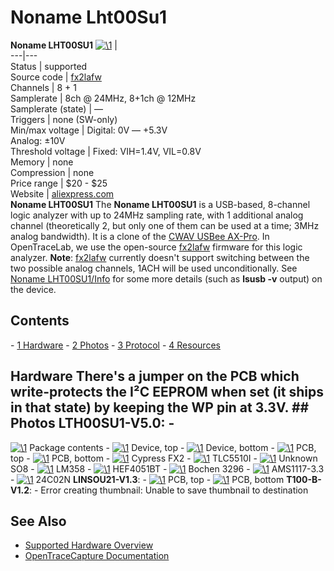 # Noname Lht00Su1

**Noname LHT00SU1** [![\1](../../assets/hardware/general/\2)](./File:Noname_lht00su1_mugshot.png.html) |   
---|---  
Status | supported  
Source code | [fx2lafw](http://github.com/OpenTraceLab/?p=OpenTraceCapture.git;a=tree;f=src/hardware/fx2lafw)  
Channels | 8 + 1  
Samplerate | 8ch @ 24MHz, 8+1ch @ 12MHz  
Samplerate (state) | —  
Triggers | none (SW-only)  
Min/max voltage | Digital: 0V — +5.3V  
Analog: ±10V  
Threshold voltage | Fixed: VIH=1.4V, VIL=0.8V  
Memory | none  
Compression | none  
Price range | $20 - $25  
Website | [aliexpress.com](https://www.aliexpress.com/wholesale?catId=0&initiative_id=SB_20170810062635&SearchText=lht00su1)  
**Noname LHT00SU1** The **Noname LHT00SU1** is a USB-based, 8-channel logic analyzer with up to 24MHz sampling rate, with 1 additional analog channel (theoretically 2, but only one of them can be used at a time; 3MHz analog bandwidth). It is a clone of the [CWAV USBee AX-Pro](https://OpenTraceLab.org/w/index.php?title=CWAV_USBee_AX-Pro&action=edit&redlink=1 "CWAV USBee AX-Pro \(page does not exist\)"). In OpenTraceLab, we use the open-source [fx2lafw](Fx2lafw.html "Fx2lafw") firmware for this logic analyzer. **Note**: [fx2lafw](Fx2lafw.html "Fx2lafw") currently doesn't support switching between the two possible analog channels, 1ACH will be used unconditionally. See [Noname LHT00SU1/Info](Noname_LHT00SU1/Info.html "Noname LHT00SU1/Info") for some more details (such as **lsusb -v** output) on the device. 
## Contents 
\- [1 Hardware](Noname_LHT00SU1.html#Hardware) \- [2 Photos](Noname_LHT00SU1.html#Photos) \- [3 Protocol](Noname_LHT00SU1.html#Protocol) \- [4 Resources](Noname_LHT00SU1.html#Resources) 
## Hardware There's a jumper on the PCB which write-protects the I²C EEPROM when set (it ships in that state) by keeping the WP pin at 3.3V. ## Photos **LTH00SU1-V5.0**: \- 
[![\1](../../assets/hardware/general/\2)](./File:Noname_lht00su1_package_contents.jpg.html)
Package contents
\- 
[![\1](../../assets/hardware/general/\2)](./File:Noname_lht00su1_device_top.jpg.html)
Device, top
\- 
[![\1](../../assets/hardware/general/\2)](./File:Noname_lht00su1_device_bottom.jpg.html)
Device, bottom
\- 
[![\1](../../assets/hardware/general/\2)](./File:Noname_lht00su1_pcb_top.jpg.html)
PCB, top
\- 
[![\1](../../assets/hardware/general/\2)](./File:Noname_lht00su1_pcb_bottom.jpg.html)
PCB, bottom
\- 
[![\1](../../assets/hardware/general/\2)](./File:Noname_lht00su1_cypress_fx2.jpg.html)
Cypress FX2
\- 
[![\1](../../assets/hardware/general/\2)](./File:Noname_lht00su1_tlc5510i.jpg.html)
TLC5510I
\- 
[![\1](../../assets/hardware/general/\2)](./File:Noname_lht00su1_so8.jpg.html)
Unknown SO8
\- 
[![\1](../../assets/hardware/general/\2)](./File:Noname_lht00su1_lm358.jpg.html)
LM358
\- 
[![\1](../../assets/hardware/general/\2)](./File:Noname_lht00su1_hef4051bt.jpg.html)
HEF4051BT
\- 
[![\1](../../assets/hardware/general/\2)](./File:Noname_lht00su1_bochen_3296.jpg.html)
Bochen 3296
\- 
[![\1](../../assets/hardware/general/\2)](./File:Noname_lht00su1_ams1117.jpg.html)
AMS1117-3.3
\- 
[![\1](../../assets/hardware/general/\2)](./File:Noname_lht00su1_24c02n.jpg.html)
24C02N
**LINSOU21-V1.3**: \- 
[![\1](../../assets/hardware/general/\2)](./File:LINSOU21-V1_3-PCB-Top.jpg.html)
PCB, top
\- 
[![\1](../../assets/hardware/general/\2)](./File:LINSOU21-V1_3-PCB-Bottom.jpg.html)
PCB, bottom
**T100-B-V1.2**: \- 
Error creating thumbnail: Unable to save thumbnail to destination

## See Also
- [Supported Hardware Overview](../supported-hardware.md)
- [OpenTraceCapture Documentation](../../opentracecapture/overview.md)
